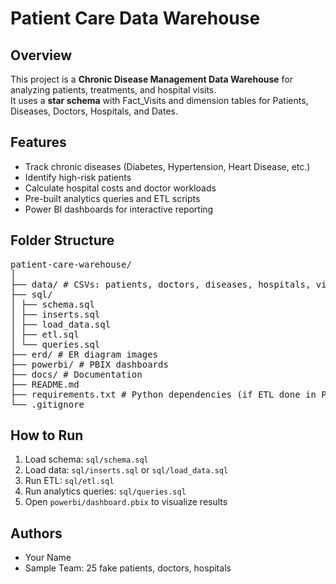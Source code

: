 # Patient Care Data Warehouse

## Overview
This project is a **Chronic Disease Management Data Warehouse** for analyzing patients, treatments, and hospital visits.  
It uses a **star schema** with Fact_Visits and dimension tables for Patients, Diseases, Doctors, Hospitals, and Dates.  

## Features
- Track chronic diseases (Diabetes, Hypertension, Heart Disease, etc.)
- Identify high-risk patients
- Calculate hospital costs and doctor workloads
- Pre-built analytics queries and ETL scripts
- Power BI dashboards for interactive reporting

## Folder Structure
<pre>
patient-care-warehouse/
│
├── data/ # CSVs: patients, doctors, diseases, hospitals, visits
├── sql/
│ ├── schema.sql
│ ├── inserts.sql
│ ├── load_data.sql
│ ├── etl.sql
│ └── queries.sql
├── erd/ # ER diagram images
├── powerbi/ # PBIX dashboards
├── docs/ # Documentation
├── README.md
├── requirements.txt # Python dependencies (if ETL done in Python)
└── .gitignore </pre>

## How to Run
1. Load schema: `sql/schema.sql`  
2. Load data: `sql/inserts.sql` or `sql/load_data.sql`  
3. Run ETL: `sql/etl.sql`  
4. Run analytics queries: `sql/queries.sql`  
5. Open `powerbi/dashboard.pbix` to visualize results

## Authors
- Your Name  
- Sample Team: 25 fake patients, doctors, hospitals

